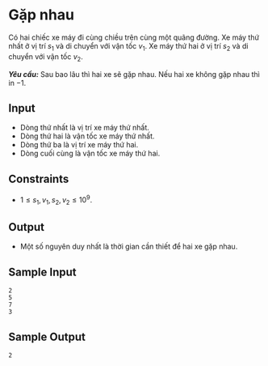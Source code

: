 # Gặp nhau

Có hai chiếc xe máy đi cùng chiều trên cùng một quãng đường. Xe máy thứ nhất ở vị trí $s_1$ và di chuyển với vận tốc $v_1$. Xe máy thứ hai ở vị trí $s_2$ và di chuyển với vận tốc $v_2$.

***Yêu cầu:*** Sau bao lâu thì hai xe sẽ gặp nhau. Nếu hai xe không gặp nhau thì in $-1$.

## Input

- Dòng thứ nhất là vị trí xe máy thứ nhất.
- Dòng thứ hai là vận tốc xe máy thứ nhất.
- Dòng thứ ba là vị trí xe máy thứ hai.
- Dòng cuối cùng là vận tốc xe máy thứ hai.

## Constraints

- $1 \le s_1, v_1, s_2, v_2 \le 10^9$.

## Output

- Một số nguyên duy nhất là thời gian cần thiết để hai xe gặp nhau.

## Sample Input

```
2
5
7
3
```

## Sample Output

```
2
```